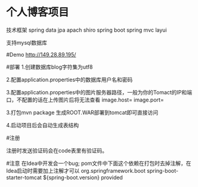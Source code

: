 # 个人博客项目
技术框架
spring data  jpa
apach shiro
spring boot 
spring mvc 
layui

支持mysql数据库


#Demo
http://149.28.89.195/

#部署
1.创建数据库blog字符集为utf8 

2.配置application.properties中的数据库用户名和密码

3.配置application.properties中的图片服务器路径，一般为你的Tomact的IP和端口，不配置的话在上传图片后将无法查看
    image.host=
    image.port=
    

3.打包mvn package 生成ROOT.WAR部署到tomcat即可直接访问

4.启动项目后会自动生成表结构




#注册

注册时发送验证码会在code表里有验证码。

#注意
在Idea中开发会一个bug;
pom文件中下面这个依赖在打包时去掉注解，在Idea启动时需要加上注解才可以
   <dependency>
            <groupId>org.springframework.boot</groupId>
            <artifactId>spring-boot-starter-tomcat</artifactId>
            <version>${spring-boot.version}</version>
            <!--打包时取消注解 idea的bug-->
            <scope>provided</scope>
   </dependency>

